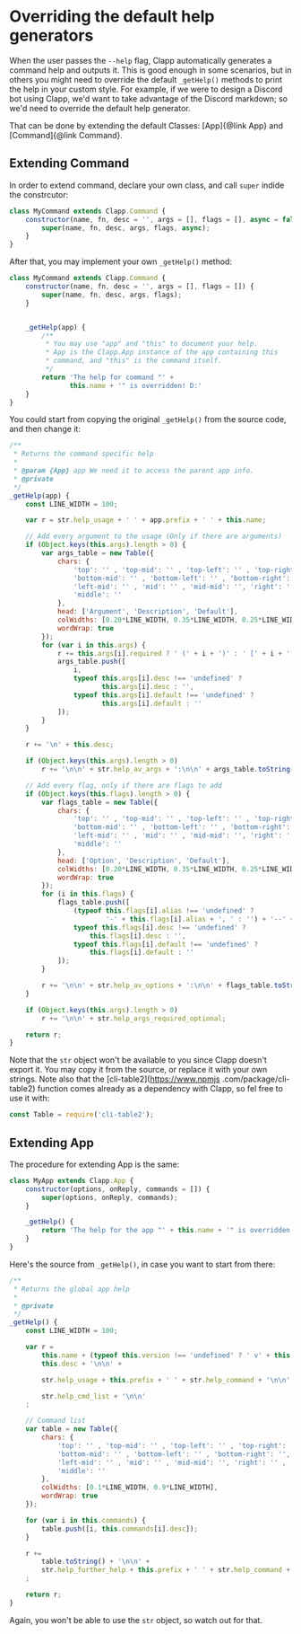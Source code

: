 # Overriding the default help generators

When the user passes the `--help` flag, Clapp automatically generates a command help and outputs it. This is good enough in some scenarios, but in others you might need to override the default `_getHelp()` methods to print the help in your custom style. For example, if we were to design a Discord bot using Clapp, we'd want to take advantage of the Discord markdown; so we'd need to override the default help generator.

That can be done by extending the default Classes: [App]{@link App} and [Command]{@link Command}.

## Extending Command

In order to extend command, declare your own class, and call `super` indide the constrcutor:

```js
class MyCommand extends Clapp.Command {
	constructor(name, fn, desc = '', args = [], flags = [], async = false) {
		super(name, fn, desc, args, flags, async);
	}
}
```

After that, you may implement your own `_getHelp()` method:

```js
class MyCommand extends Clapp.Command {
	constructor(name, fn, desc = '', args = [], flags = []) {
		super(name, fn, desc, args, flags);
	}


	_getHelp(app) {
		/**
		 * You may use "app" and "this" to document your help.
		 * App is the Clapp.App instance of the app containing this
		 * command, and "this" is the command itself.
		 */
		return 'The help for command "' +
		       this.name + '" is overridden! D:'
	}
}
```

You could start from copying the original `_getHelp()` from the source code, and then change it:

```js
/**
 * Returns the command specific help
 *
 * @param {App} app We need it to access the parent app info.
 * @private
 */
_getHelp(app) {
	const LINE_WIDTH = 100;

	var r = str.help_usage + ' ' + app.prefix + ' ' + this.name;

	// Add every argument to the usage (Only if there are arguments)
	if (Object.keys(this.args).length > 0) {
		var args_table = new Table({
			chars: {
				'top': '' , 'top-mid': '' , 'top-left': '' , 'top-right': '', 'bottom': '' ,
				'bottom-mid': '' , 'bottom-left': '' , 'bottom-right': '', 'left': '' ,
				'left-mid': '' , 'mid': '' , 'mid-mid': '', 'right': '' , 'right-mid': '' ,
				'middle': ''
			},
			head: ['Argument', 'Description', 'Default'],
			colWidths: [0.20*LINE_WIDTH, 0.35*LINE_WIDTH, 0.25*LINE_WIDTH],
			wordWrap: true
		});
		for (var i in this.args) {
			r += this.args[i].required ? ' (' + i + ')' : ' [' + i + ']';
			args_table.push([
				i,
				typeof this.args[i].desc !== 'undefined' ?
					   this.args[i].desc : '',
				typeof this.args[i].default !== 'undefined' ?
					   this.args[i].default : ''
			]);
		}
	}

	r += '\n' + this.desc;

	if (Object.keys(this.args).length > 0)
		r += '\n\n' + str.help_av_args + ':\n\n' + args_table.toString();

	// Add every flag, only if there are flags to add
	if (Object.keys(this.flags).length > 0) {
		var flags_table = new Table({
			chars: {
				'top': '' , 'top-mid': '' , 'top-left': '' , 'top-right': '', 'bottom': '' ,
				'bottom-mid': '' , 'bottom-left': '' , 'bottom-right': '', 'left': '' ,
				'left-mid': '' , 'mid': '' , 'mid-mid': '', 'right': '' , 'right-mid': '' ,
				'middle': ''
			},
			head: ['Option', 'Description', 'Default'],
			colWidths: [0.20*LINE_WIDTH, 0.35*LINE_WIDTH, 0.25*LINE_WIDTH],
			wordWrap: true
		});
		for (i in this.flags) {
			flags_table.push([
				(typeof this.flags[i].alias !== 'undefined' ?
						'-' + this.flags[i].alias + ', ' : '') + '--' + i,
				typeof this.flags[i].desc !== 'undefined' ?
					this.flags[i].desc : '',
				typeof this.flags[i].default !== 'undefined' ?
					this.flags[i].default : ''
			]);
		}

		r += '\n\n' + str.help_av_options + ':\n\n' + flags_table.toString();
	}

	if (Object.keys(this.args).length > 0)
		r += '\n\n' + str.help_args_required_optional;

	return r;
}
```

Note that the `str` object won't be available to you since Clapp doesn't export it. You may copy it from the source, or replace it with your own strings. Note also that the [cli-table2](https://www.npmjs
.com/package/cli-table2) function comes already as a dependency with Clapp, so fel free to use it
 with:

```js
const Table = require('cli-table2');
```

## Extending App

The procedure for extending App is the same:

```js
class MyApp extends Clapp.App {
	constructor(options, onReply, commands = []) {
		super(options, onReply, commands);
	}

	_getHelp() {
		return 'The help for the app "' + this.name + '" is overridden! D:';
	}
}
```

Here's the source from `_getHelp()`, in case you want to start from there:

```js
/**
 * Returns the global app help
 *
 * @private
 */
_getHelp() {
	const LINE_WIDTH = 100;

	var r =
		this.name + (typeof this.version !== 'undefined' ? ' v' + this.version : '') + '\n' +
		this.desc + '\n\n' +

		str.help_usage + this.prefix + ' ' + str.help_command + '\n\n' +

		str.help_cmd_list + '\n\n'
	;

	// Command list
	var table = new Table({
		chars: {
			'top': '' , 'top-mid': '' , 'top-left': '' , 'top-right': '', 'bottom': '' ,
			'bottom-mid': '' , 'bottom-left': '' , 'bottom-right': '', 'left': '' ,
			'left-mid': '' , 'mid': '' , 'mid-mid': '', 'right': '' , 'right-mid': '' ,
			'middle': ''
		},
		colWidths: [0.1*LINE_WIDTH, 0.9*LINE_WIDTH],
		wordWrap: true
	});

	for (var i in this.commands) {
		table.push([i, this.commands[i].desc]);
	}

	r +=
		table.toString() + '\n\n' +
		str.help_further_help + this.prefix + ' ' + str.help_command + ' --help'
	;

	return r;
}
```

Again, you won't be able to use the `str` object, so watch out for that.